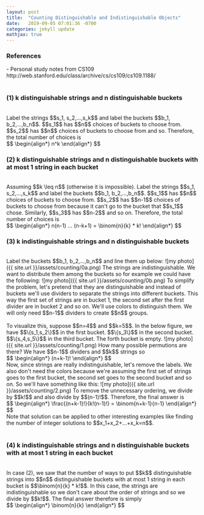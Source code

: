 ```yaml
---
layout: post
title:  "Counting Distinguishable and Indistinguishable Objects"
date:   2019-09-05 07:01:36 -0700
categories: jekyll update
mathjax: true
---
```

<h3>References</h3>
- Personal study notes from CS109 http://web.stanford.edu/class/archive/cs/cs109/cs109.1188/
<br>
<br>
<!------------------------------------------------------------------------------------>
<h3><b>(1) k distinguishable strings and n distinguishable buckets</b></h3>
<br>
Label the strings $$s_1, s_2,...,s_k$$ and label the buckets $$b_1, b_2,...,b_n$$. $$s_1$$ has $$n$$ choices of buckets to choose from. $$s_2$$ has $$n$$ choices of buckets to choose from and so. Therefore, the total number of choices is
<div center>
$$
\begin{align*}
n^k
\end{align*}
$$
</div>
<!------------------------------------------------------------------------------------>
<h3><b>(2) k distinguishable strings and n distinguishable buckets with at most 1 string in each bucket</b></h3>
<br>
Assuming $$k \leq n$$ (otherwise it is impossible). Label the strings $$s_1, s_2,...,s_k$$ and label the buckets $$b_1, b_2,...,b_n$$. $$s_1$$ has $$n$$ choices of buckets to choose from. $$s_2$$ has $$n-1$$ choices of buckets to choose from because it can't go to the bucket that $$s_1$$ chose. Similarly, $$s_3$$ has $$n-2$$ and so on. Therefore, the total number of choices is
<div center>
$$
\begin{align*}
n(n-1) ... (n-k+1) = \binom{n}{k} * k!
\end{align*}
$$
</div>
<!------------------------------------------------------------------------------------>
<h3><b>(3) k indistinguishable strings and n distinguishable buckets</b></h3>
<br>
Label the buckets $$b_1, b_2,...,b_n$$ and line them up below:
![my photo]({{ site.url }}/assets/counting/0a.png)
The strings are indistinguishable. We want to distribute them among the buckets so for example we could have the following:
![my photo]({{ site.url }}/assets/counting/0b.png)
To simplify the problem, let's pretend that they are distinguishable and instead of buckets we'll use dividers to separate the strings into different buckets. This way the first set of strings are in bucket 1, the second set after the first divider are in bucket 2 and so on. We'll use colors to distinguish them. We will only need $$n-1$$ dividers to create $$n$$ groups.
<br>
<br>
To visualize this, suppose $$n=4$$ and $$k=5$$. In the below figure, we have $$\{s_1,s_2\}$$ in the first bucket. $$\{s_3\}$$ in the second bucket. $$\{s_4,s_5\}$$ in the third bucket. The forth bucket is empty.
![my photo]({{ site.url }}/assets/counting/1.png)
How many possible permutions are there? We have $$n-1$$ dividers and $$k$$ strings so
<div center>
$$
\begin{align*}
(n+k-1)!
\end{align*}
$$
</div>
Now, since strings are really indistinguishable, let's remove the labels. We also don't need the colors because we're assuming the first set of strings goes to the first bucket, the second set goes to the second bucket and so on. So we'll have something like this:
![my photo]({{ site.url }}/assets/counting/2.png)
To remove the unnecessary ordering, we divide by $$k!$$ and also divide by $$(n-1)!$$. Therefore, the final answer is
<div center>
$$
\begin{align*}
\frac{(n+k-1)!}{k!(n-1)!} = \binom{n+k-1}{n-1}
\end{align*}
$$
</div>
Note that solution can be applied to other interesting examples like finding the number of integer solutions to $$x_1+x_2+...+x_k=n$$.
<br>
<br>
<!------------------------------------------------------------------------------------>
<h3><b>(4) k indistinguishable strings and n distinguishable buckets with at most 1 string in each bucket</b></h3>
<br>
In case (2), we saw that the number of ways to put $$k$$ distinguishable strings into $$n$$ distinguishable buckets with at most 1 string in each bucket is $$\binom{n}{k} * k!$$. In this case, the strings are indistinguishable so we don't care about the order of strings and so we divide by $$k!$$. The final answer therefore is simply
<div center>
$$
\begin{align*}
\binom{n}{k}
\end{align*}
$$
</div>
<br>














